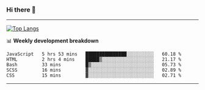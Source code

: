 ### Hi there 👋

-------
[![Top Langs](https://github-readme-stats.vercel.app/api/top-langs/?username=ashish-r)](https://github.com/anuraghazra/github-readme-stats)

📊 **Weekly development breakdown**
<!--START_SECTION:waka-->
```text
JavaScript   5 hrs 53 mins   ███████████████░░░░░░░░░░   60.18 % 
HTML         2 hrs 4 mins    █████▒░░░░░░░░░░░░░░░░░░░   21.17 % 
Bash         33 mins         █▒░░░░░░░░░░░░░░░░░░░░░░░   05.73 % 
SCSS         16 mins         ▓░░░░░░░░░░░░░░░░░░░░░░░░   02.89 % 
CSS          15 mins         ▓░░░░░░░░░░░░░░░░░░░░░░░░   02.71 % 
```
<!--END_SECTION:waka-->
-------

<!--
**ashish-r/ashish-r** is a ✨ _special_ ✨ repository because its `README.md` (this file) appears on your GitHub profile.

Here are some ideas to get you started:

- 🔭 I’m currently working on ...
- 🌱 I’m currently learning ...
- 👯 I’m looking to collaborate on ...
- 🤔 I’m looking for help with ...
- 💬 Ask me about ...
- 📫 How to reach me: ...
- 😄 Pronouns: ...
- ⚡ Fun fact: ...
-->
